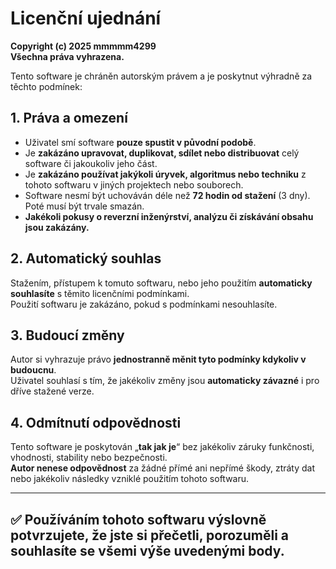 # Licenční ujednání

**Copyright (c) 2025 mmmmm4299**  
**Všechna práva vyhrazena.**

Tento software je chráněn autorským právem a je poskytnut výhradně za těchto podmínek:

## 1. Práva a omezení

- Uživatel smí software **pouze spustit v původní podobě**.
- Je **zakázáno upravovat, duplikovat, sdílet nebo distribuovat** celý software či jakoukoliv jeho část.
- Je **zakázáno používat jakýkoli úryvek, algoritmus nebo techniku** z tohoto softwaru v jiných projektech nebo souborech.
- Software nesmí být uchováván déle než **72 hodin od stažení** (3 dny). Poté musí být trvale smazán.
- **Jakékoli pokusy o reverzní inženýrství, analýzu či získávání obsahu jsou zakázány.**

## 2. Automatický souhlas

Stažením, přístupem k tomuto softwaru, nebo jeho použitím **automaticky souhlasíte** s těmito licenčními podmínkami.  
Použití softwaru je zakázáno, pokud s podmínkami nesouhlasíte.

## 3. Budoucí změny

Autor si vyhrazuje právo **jednostranně měnit tyto podmínky kdykoliv v budoucnu**.  
Uživatel souhlasí s tím, že jakékoliv změny jsou **automaticky závazné** i pro dříve stažené verze.

## 4. Odmítnutí odpovědnosti

Tento software je poskytován „**tak jak je**“ bez jakékoliv záruky funkčnosti, vhodnosti, stability nebo bezpečnosti.  
**Autor nenese odpovědnost** za žádné přímé ani nepřímé škody, ztráty dat nebo jakékoliv následky vzniklé použitím tohoto softwaru.

---

## ✅ Používáním tohoto softwaru **výslovně potvrzujete**, že jste si přečetli, porozuměli a souhlasíte se všemi výše uvedenými body.
